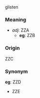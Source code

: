 glisten
### Meaning
+ _adj_: ZZA
    + __eg__: ZZB

### Origin

ZZC

### Synonym

__eg__: ZZD

+ ZZE


